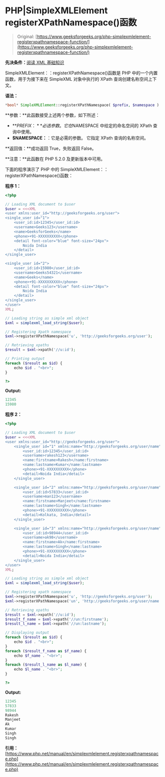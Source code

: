 # PHP|SimpleXMLElement registerXPathNamespace()函数

> Original: [https://www.geeksforgeeks.org/php-simplexmlelement-registerxpathnamespace-function/](https://www.geeksforgeeks.org/php-simplexmlelement-registerxpathnamespace-function/)

**先决条件：**[阅读 XML 基础知识](https://www.geeksforgeeks.org/xml-basics/)

SimpleXMLElement：：registerXPathNamespace()函数是 PHP 中的一个内置函数，用于为接下来在 SimpleXML 对象中执行的 XPath 查询创建名称空间上下文。

**语法：**

```php
*bool* SimpleXMLElement::registerXPathNamespace( $prefix, $namespace )
```

**参数：**此函数接受上述两个参数，如下所述：

*   **$PREFIX：**必选参数。 它在$NAMESPACE 中给定的命名空间的 XPath 查询中使用。
*   **$NAMESPACE：**：它是必需的参数。 它指定 XPath 查询的名称空间。

**返回值：**成功返回 True，失败返回 False。

**注意：**此函数在 PHP 5.2.0 及更新版本中可用。

下面的程序演示了 PHP 中的 SimpleXMLElement：：registerXPathNamespace()函数：

**程序 1：**

```php
<?php

// Loading XML document to $user
$user = <<<XML
<user xmlns:user_id="http://geeksforgeeks.org/user">
<single_user id="1">
    <user_id:id>12345</user_id:id>
    <username>Geeks123</username>
    <name>GeeksforGeeks</name>
    <phone>+91-XXXXXXXXXX</phone>
    <detail font-color="blue" font-size="24px">
        Noida India
    </detail>
</single_user>

<single_user id="2">
    <user_id:id>15980</user_id:id>
    <username>Geeks54321</username>
    <name>Geeks</name>
    <phone>+91-XXXXXXXXXX</phone>
    <detail font-color="blue" font-size="24px">
        Noida India
    </detail>
</single_user>
</user>
XML;

// Loading string as simple xml object
$xml = simplexml_load_string($user);

// Registering Xpath namespace
$xml->registerXPathNamespace('u', 'http://geeksforgeeks.org/user');

// Retrieving xpaths
$result = $xml->xpath('//u:id');

// Printing output
foreach ($result as $id) {
    echo $id . "<br>";
}

?>
```

**Output:**

```php
12345
15980

```

**程序 2：**

```php
<?php

// Loading XML document to $user
$user = <<<XML
<user xmlns:user_id="http://geeksforgeeks.org/user">
    <single_user id="1" xmlns:name="http://geeksforgeeks.org/user/name">
        <user_id:id>12345</user_id:id>
        <username>rakesh123</username>
        <name:firstname>Rakesh</name:firstname>
        <name:lastname>Kumar</name:lastname>
        <phone>+91-XXXXXXXXXX</phone>
        <detail>Noida India</detail>
    </single_user>

    <single_user id="2" xmlns:name="http://geeksforgeeks.org/user/name">
        <user_id:id>57833</user_id:id>
        <username>man123</username>
        <name:firstname>Manjeet</name:firstname>
        <name:lastname>Singh</name:lastname>
        <phone>+91-XXXXXXXXXX</phone>
        <detail>Kolkata, India</detail>
    </single_user>

    <single_user id="3" xmlns:name="http://geeksforgeeks.org/user/name">
        <user_id:id>98944</user_id:id>
        <username>ak98</username>
        <name:firstname>Ak</name:firstname>
        <name:lastname>Singh</name:lastname>
        <phone>+91-XXXXXXXXXX</phone>
        <detail>Noida India</detail>
    </single_user>
</user>
XML;

// Loading string as simple xml object
$xml = simplexml_load_string($user);

// Registering xpath namespace
$xml->registerXPathNamespace('u', 'http://geeksforgeeks.org/user');
$xml->registerXPathNamespace('un', 'http://geeksforgeeks.org/user/name');

// Retrieving xpaths
$result = $xml->xpath('//u:id');
$result_f_name = $xml->xpath('//un:firstname');
$result_l_name = $xml->xpath('//un:lastname');

// Displaying output
foreach ($result as $id) {
    echo $id . "<br>";
}
foreach ($result_f_name as $f_name) {
    echo $f_name . "<br>";
}
foreach ($result_l_name as $l_name) {
    echo $l_name . "<br>";
}

?>
```

**Output:**

```php
12345
57833
98944
Rakesh
Manjeet
Ak
Kumar
Singh
Singh

```

**引用：**[https://www.php.net/manual/en/simplexmlelement.registerxpathnamespace.php](https://www.php.net/manual/en/simplexmlelement.registerxpathnamespace.php)